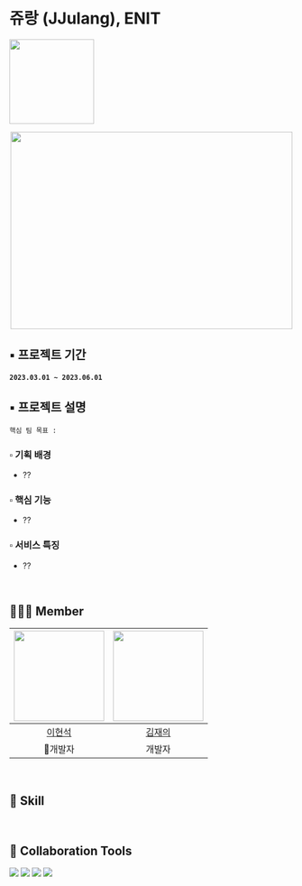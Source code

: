 #   쥬랑 (JJulang), **ENIT**

<a href="http://google.co.kr/">
  <img width="150" src="https://img.shields.io/badge/앱 배포 링크-ffffff?style=for-the-badge&logo=one&logoColor=black"></a>

<p align="center"><img src="https://user-images.githubusercontent.com/98211110/222337106-e468c860-b369-4911-b1aa-a14b421445d3.png" width="500" height="350"></p>

## ▪️ 프로젝트 기간

#### `2023.03.01 ~ 2023.06.01`

## ▪️ 프로젝트 설명

`핵심 팀 목표 : `

### ▫️ 기획 배경

* ??

### ▫️ 핵심 기능

* ??

### ▫️ 서비스 특징

* ??

<br>

## 👨🏻‍💻 Member

|[<img src="https://avatars.githubusercontent.com/u/98211110?v=4" width="160px;"  alt=""/>](https://github.com/HYUNSUK331) |[<img src="https://avatars.githubusercontent.com/u/98211110?v=4" width="160px" >](https://github.com/Jezjae)|
|:---:|:---:|
|[이현석](https://github.com/HYUNSUK331) |[김재의](https://github.com/Jezjae)|
|🌟개발자|개발자|

<br>

## 🫧 Skill


<br>

## 💌 Collaboration Tools
<p>
  <img src="https://img.shields.io/badge/github-181717?style=for-the-badge&logo=github&logoColor=white">
  <img src="https://img.shields.io/badge/git-F05032?style=for-the-badge&logo=git&logoColor=white">
  <img src="https://img.shields.io/badge/notion-000000?style=for-the-badge&logo=notion&logoColor=white">
  <img src="https://img.shields.io/badge/google calendar-ffffff?style=for-the-badge&logo=googlecalendar&logoColor=0052CC">
</p>
